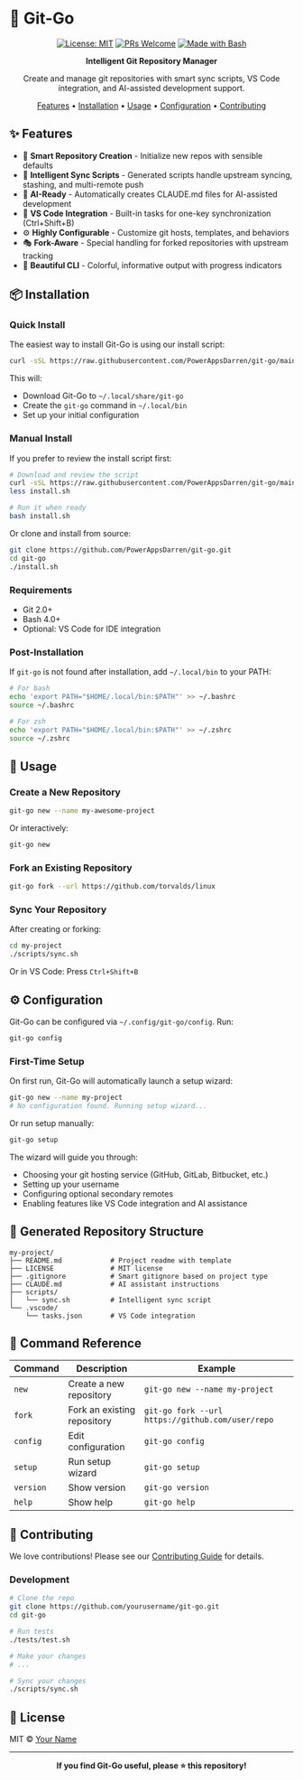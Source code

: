 # 🚀 Git-Go

<div align="center">

[![License: MIT](https://img.shields.io/badge/License-MIT-blue.svg)](https://opensource.org/licenses/MIT)
[![PRs Welcome](https://img.shields.io/badge/PRs-welcome-brightgreen.svg)](CONTRIBUTING.md)
[![Made with Bash](https://img.shields.io/badge/Made%20with-Bash-1f425f.svg)](https://www.gnu.org/software/bash/)

**Intelligent Git Repository Manager**

Create and manage git repositories with smart sync scripts, VS Code integration, and AI-assisted development support.

[Features](#features) • [Installation](#installation) • [Usage](#usage) • [Configuration](#configuration) • [Contributing](#contributing)

</div>

## ✨ Features

- 🎯 **Smart Repository Creation** - Initialize new repos with sensible defaults
- 🔄 **Intelligent Sync Scripts** - Generated scripts handle upstream syncing, stashing, and multi-remote push
- 📝 **AI-Ready** - Automatically creates CLAUDE.md files for AI-assisted development
- 🎨 **VS Code Integration** - Built-in tasks for one-key synchronization (Ctrl+Shift+B)
- ⚙️ **Highly Configurable** - Customize git hosts, templates, and behaviors
- 🎭 **Fork-Aware** - Special handling for forked repositories with upstream tracking
- 🌈 **Beautiful CLI** - Colorful, informative output with progress indicators

## 📦 Installation

### Quick Install

The easiest way to install Git-Go is using our install script:

```bash
curl -sSL https://raw.githubusercontent.com/PowerAppsDarren/git-go/main/install.sh | bash
```

This will:
- Download Git-Go to `~/.local/share/git-go`
- Create the `git-go` command in `~/.local/bin`
- Set up your initial configuration

### Manual Install

If you prefer to review the install script first:

```bash
# Download and review the script
curl -sSL https://raw.githubusercontent.com/PowerAppsDarren/git-go/main/install.sh -o install.sh
less install.sh

# Run it when ready
bash install.sh
```

Or clone and install from source:

```bash
git clone https://github.com/PowerAppsDarren/git-go.git
cd git-go
./install.sh
```

### Requirements

- Git 2.0+
- Bash 4.0+
- Optional: VS Code for IDE integration

### Post-Installation

If `git-go` is not found after installation, add `~/.local/bin` to your PATH:

```bash
# For bash
echo 'export PATH="$HOME/.local/bin:$PATH"' >> ~/.bashrc
source ~/.bashrc

# For zsh
echo 'export PATH="$HOME/.local/bin:$PATH"' >> ~/.zshrc
source ~/.zshrc
```

## 🚀 Usage

### Create a New Repository

```bash
git-go new --name my-awesome-project
```

Or interactively:
```bash
git-go new
```

### Fork an Existing Repository

```bash
git-go fork --url https://github.com/torvalds/linux
```

### Sync Your Repository

After creating or forking:
```bash
cd my-project
./scripts/sync.sh
```

Or in VS Code: Press `Ctrl+Shift+B`

## ⚙️ Configuration

Git-Go can be configured via `~/.config/git-go/config`. Run:

```bash
git-go config
```

### First-Time Setup

On first run, Git-Go will automatically launch a setup wizard:

```bash
git-go new --name my-project
# No configuration found. Running setup wizard...
```

Or run setup manually:

```bash
git-go setup
```

The wizard will guide you through:
- Choosing your git hosting service (GitHub, GitLab, Bitbucket, etc.)
- Setting up your username
- Configuring optional secondary remotes
- Enabling features like VS Code integration and AI assistance

## 📁 Generated Repository Structure

```
my-project/
├── README.md            # Project readme with template
├── LICENSE              # MIT license
├── .gitignore           # Smart gitignore based on project type
├── CLAUDE.md            # AI assistant instructions
├── scripts/
│   └── sync.sh          # Intelligent sync script
└── .vscode/
    └── tasks.json       # VS Code integration
```

## 🎯 Command Reference

| Command | Description | Example |
|---------|-------------|---------|
| `new` | Create a new repository | `git-go new --name my-project` |
| `fork` | Fork an existing repository | `git-go fork --url https://github.com/user/repo` |
| `config` | Edit configuration | `git-go config` |
| `setup` | Run setup wizard | `git-go setup` |
| `version` | Show version | `git-go version` |
| `help` | Show help | `git-go help` |

## 🤝 Contributing

We love contributions! Please see our [Contributing Guide](CONTRIBUTING.md) for details.

### Development

```bash
# Clone the repo
git clone https://github.com/yourusername/git-go.git
cd git-go

# Run tests
./tests/test.sh

# Make your changes
# ...

# Sync your changes
./scripts/sync.sh
```

## 📝 License

MIT © [Your Name](https://github.com/yourusername)

---

<div align="center">

**If you find Git-Go useful, please ⭐ this repository!**

</div>
